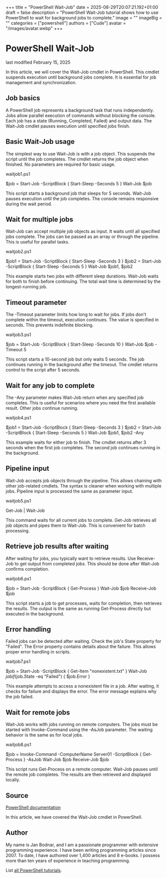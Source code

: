 +++
title = "PowerShell Wait-Job"
date = 2025-08-29T20:07:21.192+01:00
draft = false
description = "PowerShell Wait-Job tutorial shows how to use PowerShell to wait for background jobs to complete."
image = ""
imageBig = ""
categories = ["powershell"]
authors = ["Cude"]
avatar = "/images/avatar.webp"
+++

# PowerShell Wait-Job

last modified February 15, 2025

In this article, we will cover the Wait-Job cmdlet in
PowerShell. This cmdlet suspends execution until background jobs complete.
It is essential for job management and synchronization.

## Job basics

A PowerShell job represents a background task that runs independently.
Jobs allow parallel execution of commands without blocking the console.
Each job has a state (Running, Completed, Failed) and output data.
The Wait-Job cmdlet pauses execution until specified jobs finish.

## Basic Wait-Job usage

The simplest way to use Wait-Job is with a job object.
This suspends the script until the job completes. The cmdlet returns
the job object when finished. No parameters are required for basic usage.

waitjob1.ps1
  

$job = Start-Job -ScriptBlock { Start-Sleep -Seconds 5 }
Wait-Job $job

This script starts a background job that sleeps for 5 seconds.
Wait-Job pauses execution until the job completes.
The console remains responsive during the wait period.

## Wait for multiple jobs

Wait-Job can accept multiple job objects as input.
It waits until all specified jobs complete. The jobs can be passed
as an array or through the pipeline. This is useful for parallel tasks.

waitjob2.ps1
  

$job1 = Start-Job -ScriptBlock { Start-Sleep -Seconds 3 }
$job2 = Start-Job -ScriptBlock { Start-Sleep -Seconds 5 }
Wait-Job $job1, $job2

This example starts two jobs with different sleep durations.
Wait-Job waits for both to finish before continuing.
The total wait time is determined by the longest-running job.

## Timeout parameter

The -Timeout parameter limits how long to wait for jobs.
If jobs don't complete within the timeout, execution continues.
The value is specified in seconds. This prevents indefinite blocking.

waitjob3.ps1
  

$job = Start-Job -ScriptBlock { Start-Sleep -Seconds 10 }
Wait-Job $job -Timeout 5

This script starts a 10-second job but only waits 5 seconds.
The job continues running in the background after the timeout.
The cmdlet returns control to the script after 5 seconds.

## Wait for any job to complete

The -Any parameter makes Wait-Job return
when any specified job completes. This is useful for scenarios where
you need the first available result. Other jobs continue running.

waitjob4.ps1
  

$job1 = Start-Job -ScriptBlock { Start-Sleep -Seconds 3 }
$job2 = Start-Job -ScriptBlock { Start-Sleep -Seconds 5 }
Wait-Job $job1, $job2 -Any

This example waits for either job to finish. The cmdlet returns
after 3 seconds when the first job completes. The second job
continues running in the background.

## Pipeline input

Wait-Job accepts job objects through the pipeline.
This allows chaining with other job-related cmdlets. The syntax
is cleaner when working with multiple jobs. Pipeline input is
processed the same as parameter input.

waitjob5.ps1
  

Get-Job | Wait-Job

This command waits for all current jobs to complete.
Get-Job retrieves all job objects and pipes them
to Wait-Job. This is convenient for batch processing.

## Retrieve job results after waiting

After waiting for jobs, you typically want to retrieve results.
Use Receive-Job to get output from completed jobs.
This should be done after Wait-Job confirms completion.

waitjob6.ps1
  

$job = Start-Job -ScriptBlock { Get-Process }
Wait-Job $job
Receive-Job $job

This script starts a job to get processes, waits for completion,
then retrieves the results. The output is the same as running
Get-Process directly but executed in the background.

## Error handling

Failed jobs can be detected after waiting. Check the job's
State property for "Failed". The Error
property contains details about the failure. This allows proper
error handling in scripts.

waitjob7.ps1
  

$job = Start-Job -ScriptBlock { Get-Item "nonexistent.txt" }
Wait-Job $job
if ($job.State -eq "Failed") {
    $job.Error
}

This example attempts to access a nonexistent file in a job.
After waiting, it checks for failure and displays the error.
The error message explains why the job failed.

## Wait for remote jobs

Wait-Job works with jobs running on remote computers.
The jobs must be started with Invoke-Command using
the -AsJob parameter. The waiting behavior is the
same as for local jobs.

waitjob8.ps1
  

$job = Invoke-Command -ComputerName Server01 -ScriptBlock { 
    Get-Process 
} -AsJob
Wait-Job $job
Receive-Job $job

This script runs Get-Process on a remote computer.
Wait-Job pauses until the remote job completes.
The results are then retrieved and displayed locally.

## Source

[PowerShell documentation](https://docs.microsoft.com/en-us/powershell/)

In this article, we have covered the Wait-Job cmdlet in PowerShell.

## Author

My name is Jan Bodnar, and I am a passionate programmer with extensive
programming experience. I have been writing programming articles since 2007.
To date, I have authored over 1,400 articles and 8 e-books. I possess more
than ten years of experience in teaching programming.

List [all PowerShell tutorials](/powershell/).